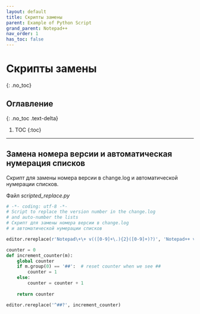 ```yaml
---
layout: default
title: Скрипты замены
parent: Example of Python Script
grand_parent: Notepad++
nav_order: 1
has_toc: false
---
```


# Скрипты замены
{: .no_toc}

## Оглавление
{: .no_toc .text-delta}

1. TOC
{:toc}

---

## Замена номера версии и автоматическая нумерация списков

Скрипт для замены номера версии в change.log и автоматической нумерации списков.

Файл _scripted_replace.py_
```python
# -*- coding: utf-8 -*-
# Script to replace the version number in the change.log
# and auto-number the lists
# Скрипт для замены номера версии в change.log
# и автоматической нумерации списков

editor.rereplace(r'Notepad\+\+ v(([0-9]+\.){2}([0-9]+)?)', 'Notepad++ v6.5.5')

counter = 0
def increment_counter(m):
    global counter
    if m.group(0) == '##':  # reset counter when we see ##
        counter = 1
    else:
        counter = counter + 1
    
    return counter

editor.rereplace('^##?', increment_counter)
```

